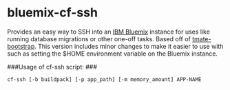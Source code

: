 bluemix-cf-ssh
==============

Provides an easy way to SSH into an [IBM Bluemix](http://bluemix.net) instance for uses like running database migrations or other one-off tasks. Based off of [tmate-bootstrap](https://github.com/drnic/tmate-bootstrap/tree/cf-ssh-script). This version includes minor changes to make it easier to use with  such as setting the $HOME environment variable on the Bluemix instance.

###Usage of cf-ssh script: ###
```
cf-ssh [-b buildpack] [-p app_path] [-m memory_amount] APP-NAME
```
